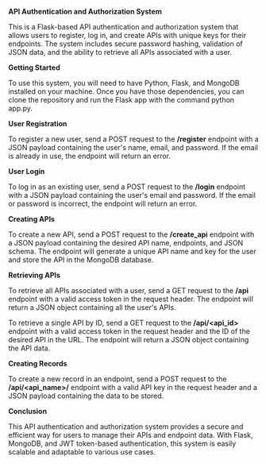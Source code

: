 **API Authentication and Authorization System**

This is a Flask-based API authentication and authorization system that allows users to register, log in, and create APIs with unique keys for their endpoints. The system includes secure password hashing, validation of JSON data, and the ability to retrieve all APIs associated with a user.

**Getting Started**

To use this system, you will need to have Python, Flask, and MongoDB installed on your machine. Once you have those dependencies, you can clone the repository and run the Flask app with the command python app.py.

**User Registration**

To register a new user, send a POST request to the **/register** endpoint with a JSON payload containing the user's name, email, and password. If the email is already in use, the endpoint will return an error.

**User Login**

To log in as an existing user, send a POST request to the **/login** endpoint with a JSON payload containing the user's email and password. If the email or password is incorrect, the endpoint will return an error.

**Creating APIs**

To create a new API, send a POST request to the **/create_api** endpoint with a JSON payload containing the desired API name, endpoints, and JSON schema. The endpoint will generate a unique API name and key for the user and store the API in the MongoDB database.

**Retrieving APIs**

To retrieve all APIs associated with a user, send a GET request to the **/api** endpoint with a valid access token in the request header. The endpoint will return a JSON object containing all the user's APIs.

To retrieve a single API by ID, send a GET request to the **/api/<api_id>** endpoint with a valid access token in the request header and the ID of the desired API in the URL. The endpoint will return a JSON object containing the API data.

**Creating Records**

To create a new record in an endpoint, send a POST request to the **/api/<api_name>/<endpoint>** endpoint with a valid API key in the request header and a JSON payload containing the data to be stored.

**Conclusion**

This API authentication and authorization system provides a secure and efficient way for users to manage their APIs and endpoint data. With Flask, MongoDB, and JWT token-based authentication, this system is easily scalable and adaptable to various use cases.
